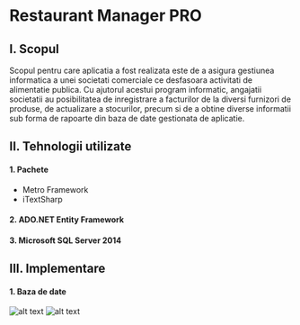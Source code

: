 # Restaurant Manager PRO

## I. Scopul

Scopul pentru care aplicatia a fost realizata este de a asigura gestiunea informatica a unei societati comerciale
ce desfasoara activitati de alimentatie publica. Cu ajutorul acestui program informatic, angajatii societatii au
posibilitatea de inregistrare a facturilor de la diversi furnizori de produse, de actualizare a stocurilor, precum si
de a obtine diverse informatii sub forma de rapoarte din baza de date gestionata de aplicatie. 

## II. Tehnologii utilizate

#### 1. Pachete

  - Metro Framework
  - iTextSharp
  
#### 2. ADO.NET Entity Framework
 
#### 3. Microsoft SQL Server 2014

## III. Implementare

#### 1. Baza de date

![alt text](https://raw.githubusercontent.com/username/projectname/branch/path/to/img.png)
![alt text](RestManager/DB_Diagram.PNG )
